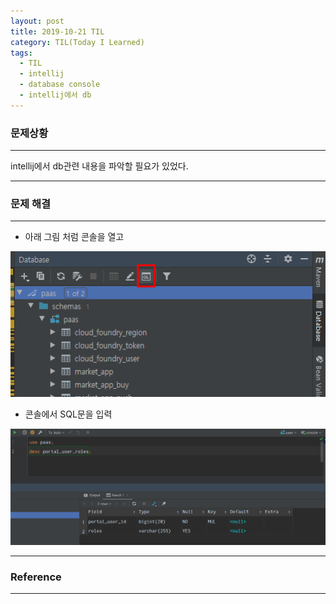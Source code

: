 ```yaml
---
layout: post
title: 2019-10-21 TIL
category: TIL(Today I Learned)
tags:
  - TIL
  - intellij
  - database console
  - intellij에서 db
---
```




### 문제상황

---

intellij에서 db관련 내용을 파악할 필요가 있었다.

---

### 문제 해결

---

- 아래 그림 처럼 콘솔을 열고

![dbconsole](/assets/intellij/dbconsole.PNG)

- 콘솔에서 SQL문을 입력

![dbconsole1](/assets/intellij/dbconsole1.png)

---

### Reference

---

